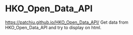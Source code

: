 # HKO_Open_Data_API
<https://patchiu.github.io/HKO_Open_Data_API/>
Get data from HKO_Open_Data_API and try to display on html.
